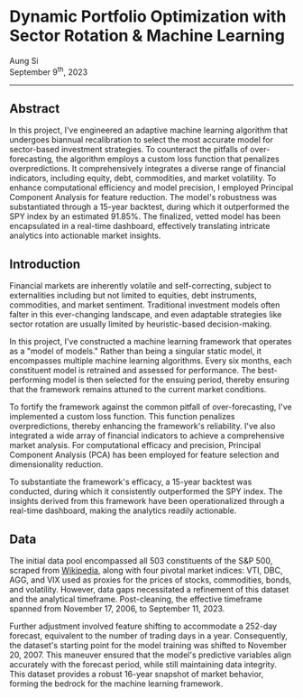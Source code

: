 # Dynamic Portfolio Optimization with Sector Rotation & Machine Learning
Aung Si<br>
September 9<sup>th</sup>, 2023

---

## Abstract
In this project, I've engineered an adaptive machine learning algorithm that undergoes biannual recalibration to select the most accurate model for sector-based investment strategies. To counteract the pitfalls of over-forecasting, the algorithm employs a custom loss function that penalizes overpredictions. It comprehensively integrates a diverse range of financial indicators, including equity, debt, commodities, and market volatility. To enhance computational efficiency and model precision, I employed Principal Component Analysis for feature reduction. The model's robustness was substantiated through a 15-year backtest, during which it outperformed the SPY index by an estimated 91.85%. The finalized, vetted model has been encapsulated in a real-time dashboard, effectively translating intricate analytics into actionable market insights.

## Introduction
Financial markets are inherently volatile and self-correcting, subject to externalities including but not limited to equities, debt instruments, commodities, and market sentiment. Traditional investment models often falter in this ever-changing landscape, and even adaptable strategies like sector rotation are usually limited by heuristic-based decision-making.

In this project, I've constructed a machine learning framework that operates as a "model of models." Rather than being a singular static model, it encompasses multiple machine learning algorithms. Every six months, each constituent model is retrained and assessed for performance. The best-performing model is then selected for the ensuing period, thereby ensuring that the framework remains attuned to the current market conditions.

To fortify the framework against the common pitfall of over-forecasting, I've implemented a custom loss function. This function penalizes overpredictions, thereby enhancing the framework's reliability. I've also integrated a wide array of financial indicators to achieve a comprehensive market analysis. For computational efficacy and precision, Principal Component Analysis (PCA) has been employed for feature selection and dimensionality reduction.

To substantiate the framework's efficacy, a 15-year backtest was conducted, during which it consistently outperformed the SPY index. The insights derived from this framework have been operationalized through a real-time dashboard, making the analytics readily actionable.

## Data

The initial data pool encompassed all 503 constituents of the S&P 500, scraped from [Wikipedia](https://en.wikipedia.org/wiki/List_of_S%26P_500_companies), along with four pivotal market indices: VTI, DBC, AGG, and VIX used as proxies for the prices of stocks, commodities, bonds, and volatility. However, data gaps necessitated a refinement of this dataset and the analytical timeframe. Post-cleaning, the effective timeframe spanned from November 17, 2006, to September 11, 2023.

Further adjustment involved feature shifting to accommodate a 252-day forecast, equivalent to the number of trading days in a year. Consequently, the dataset's starting point for the model training was shifted to November 20, 2007. This maneuver ensured that the model's predictive variables align accurately with the forecast period, while still maintaining data integrity. This dataset provides a robust 16-year snapshot of market behavior, forming the bedrock for the machine learning framework.